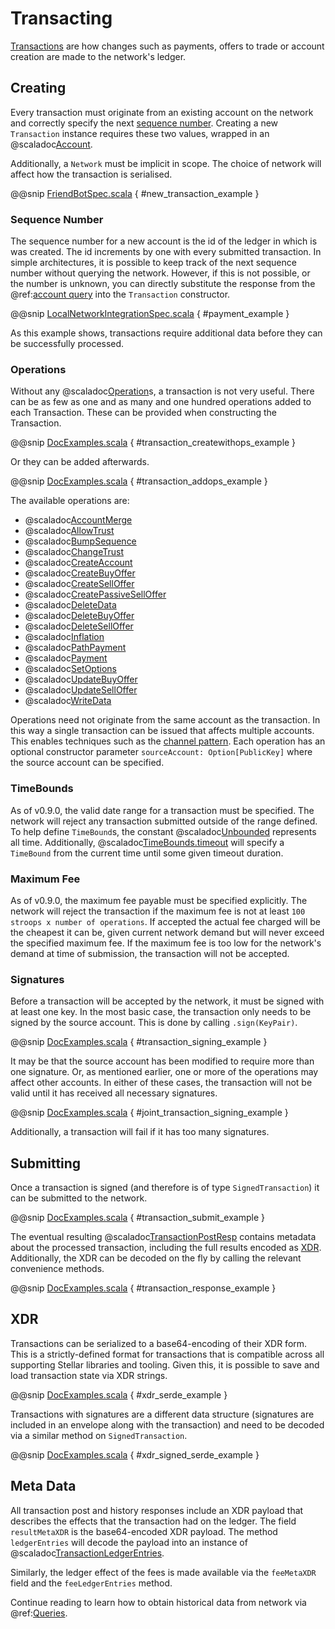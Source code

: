# Transacting

[Transactions](https://www.stellar.org/developers/guides/concepts/transactions.html) are how changes such as payments,
offers to trade or account creation are made to the network's ledger.

## Creating

Every transaction must originate from an existing account on the network and correctly specify the next
[sequence number](https://www.stellar.org/developers/guides/concepts/accounts.html#sequence-number).
Creating a new `Transaction` instance requires these two values, wrapped in an @scaladoc[Account](stellar.sdk.Account).

Additionally, a `Network` must be implicit in scope. The choice of network will affect how the transaction is serialised.

@@snip [FriendBotSpec.scala](../../it/scala/stellar/sdk/FriendBotSpec.scala) { #new_transaction_example }

### Sequence Number

The sequence number for a new account is the id of the ledger in which is was created. The id increments by one with every
submitted transaction. In simple architectures, it is possible to keep track of the next sequence number without querying the network.
However, if this is not possible, or the number is unknown, you can directly substitute the response from the
@ref:[account query](queries.md#accounts) into the `Transaction` constructor.

@@snip [LocalNetworkIntegrationSpec.scala](../../it/scala/stellar/sdk/LocalNetworkIntegrationSpec.scala) { #payment_example }

As this example shows, transactions require additional data before they can be successfully processed.

### Operations

Without any @scaladoc[Operation](stellar.sdk.model.op.Operation)s, a transaction is not very useful. There can be as few as
one and as many and one hundred operations added to each Transaction. These can be provided when constructing the
Transaction.

@@snip [DocExamples.scala](../../test/scala/stellar/sdk/DocExamples.scala) { #transaction_createwithops_example }

Or they can be added afterwards.

@@snip [DocExamples.scala](../../test/scala/stellar/sdk/DocExamples.scala) { #transaction_addops_example }

The available operations are:

* @scaladoc[AccountMerge](stellar.sdk.model.op.AccountMergeOperation)
* @scaladoc[AllowTrust](stellar.sdk.model.op.AllowTrustOperation)
* @scaladoc[BumpSequence](stellar.sdk.model.op.BumpSequenceOperation)
* @scaladoc[ChangeTrust](stellar.sdk.model.op.ChangeTrustOperation)
* @scaladoc[CreateAccount](stellar.sdk.model.op.CreateAccountOperation)
* @scaladoc[CreateBuyOffer](stellar.sdk.model.op.CreateBuyOfferOperation)
* @scaladoc[CreateSellOffer](stellar.sdk.model.op.CreateSellOfferOperation)
* @scaladoc[CreatePassiveSellOffer](stellar.sdk.model.op.CreatePassiveSellOfferOperation)
* @scaladoc[DeleteData](stellar.sdk.model.op.DeleteDataOperation)
* @scaladoc[DeleteBuyOffer](stellar.sdk.model.op.DeleteBuyOfferOperation)
* @scaladoc[DeleteSellOffer](stellar.sdk.model.op.DeleteSellOfferOperation)
* @scaladoc[Inflation](stellar.sdk.model.op.InflationOperation)
* @scaladoc[PathPayment](stellar.sdk.model.op.PathPaymentOperation)
* @scaladoc[Payment](stellar.sdk.model.op.PaymentOperation)
* @scaladoc[SetOptions](stellar.sdk.model.op.SetOptionsOperation)
* @scaladoc[UpdateBuyOffer](stellar.sdk.model.op.UpdateBuyOfferOperation)
* @scaladoc[UpdateSellOffer](stellar.sdk.model.op.UpdateSellOfferOperation)
* @scaladoc[WriteData](stellar.sdk.model.op.WriteDataOperation)

Operations need not originate from the same account as the transaction. In this way a single transaction can be issued that
affects multiple accounts. This enables techniques such as the
[channel pattern](https://www.lumenauts.com/blog/boosting-tps-with-stellar-channels). Each operation has an optional
constructor parameter `sourceAccount: Option[PublicKey]` where the source account can be specified.

### TimeBounds

As of v0.9.0, the valid date range for a transaction must be specified. The network will reject any transaction submitted
outside of the range defined. To help define `TimeBound`s, the constant @scaladoc[Unbounded](stellar.sdk.model.TimeBounds.Unbounded)
represents all time. Additionally, @scaladoc[TimeBounds.timeout](stellar.sdk.model.TimeBounds.timeout)  will specify a
`TimeBound` from the current time until some given timeout duration.

### Maximum Fee

As of v0.9.0, the maximum fee payable must be specified explicitly. The network will reject the transaction if the
maximum fee is not at least `100 stroops x number of operations`. If accepted the actual fee charged will be the cheapest
it can be, given current network demand but will never exceed the specified maximum fee. If the maximum fee is too low
for the network's demand at time of submission, the transaction will not be accepted.


### Signatures

Before a transaction will be accepted by the network, it must be signed with at least one key. In the most basic case,
the transaction only needs to be signed by the source account. This is done by calling `.sign(KeyPair)`.

@@snip [DocExamples.scala](../../test/scala/stellar/sdk/DocExamples.scala) { #transaction_signing_example }

It may be that the source account has been modified to require more than one signature. Or, as mentioned earlier, one or
more of the operations may affect other accounts. In either of these cases, the transaction will not be valid until it
has received all necessary signatures.

@@snip [DocExamples.scala](../../test/scala/stellar/sdk/DocExamples.scala) { #joint_transaction_signing_example }

Additionally, a transaction will fail if it has too many signatures.

## Submitting

Once a transaction is signed (and therefore is of type `SignedTransaction`) it can be submitted to the network.

@@snip [DocExamples.scala](../../test/scala/stellar/sdk/DocExamples.scala) { #transaction_submit_example }

The eventual resulting @scaladoc[TransactionPostResp](stellar.sdk.resp.TransactionPostResp) contains metadata about the
processed transaction, including the full results encoded as [XDR](https://www.stellar.org/developers/guides/concepts/xdr.html).
Additionally, the XDR can be decoded on the fly by calling the relevant convenience methods.

@@snip [DocExamples.scala](../../test/scala/stellar/sdk/DocExamples.scala) { #transaction_response_example }

## XDR

Transactions can be serialized to a base64-encoding of their XDR form. This is a strictly-defined format for transactions
that is compatible across all supporting Stellar libraries and tooling. Given this, it is possible to save and load
transaction state via XDR strings.

@@snip [DocExamples.scala](../../test/scala/stellar/sdk/model/TransactionSpec.scala) { #xdr_serde_example }

Transactions with signatures are a different data structure (signatures are included in an envelope along with the transaction)
and need to be decoded via a similar method on `SignedTransaction`.

@@snip [DocExamples.scala](../../test/scala/stellar/sdk/model/TransactionSpec.scala) { #xdr_signed_serde_example }

## Meta Data

All transaction post and history responses include an XDR payload that describes the effects that the transaction had
on the ledger. The field `resultMetaXDR` is the base64-encoded XDR payload. The method `ledgerEntries` will decode the
payload into an instance of @scaladoc[TransactionLedgerEntries](stellar.sdk.model.ledger.TransactionLedgerEntries).

Similarly, the ledger effect of the fees is made available via the `feeMetaXDR` field and the `feeLedgerEntries` method.

Continue reading to learn how to obtain historical data from network via @ref:[Queries](queries.md).
